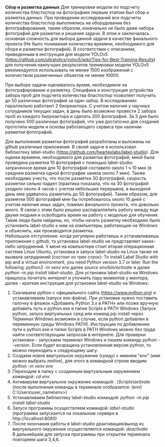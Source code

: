 **Сбор и разметка данных**
  Для тренировки модели по подсчету количества бластоспор на фотографиях первым этапом был сбор и разметка данных. При проведении исследований все подсчеты количества бластоспор выполнялись на оборудовании без фотографирования, таким образом, изначально не было даже набора фотографий для разметки и решения задачи. В этом и заключалась основная сложность для выбора данной задачи в качестве финального проекта (Не было понимания количества времени, необходимого для сбора и разметки фотографий). В соответствии с описанием, приведенным в инструкции для модели YOLOv5 (https://github.com/ultralytics/yolov5/wiki/Tips-for-Best-Training-Results) для получения наилучших результатов тренировки модели YOLOv5 рекомендуется использовать не менее 1500 изображений с количеством размеченных объектов не менее 10000.  
  
  При выборе задачи оценивалось время, необходимое на фотографирование и разметку. Специфика и конструкция устройства забора проб для подсчета количества бластоспор позволяет получить до 50 различных фотографий за один забор. В исследованиях параллельно работают 2 биореактора. С учетом наличия у научных сотрудников текущих задач, в день было возможно провести 2 забора проб из каждого биореактора и сделать 200 фотографий. За 3 дня было получено 500 различных фотографий, что уже достаточно для создания прототипа модели и основы работающего сервиса при наличии разметки фотографий.  
  
  Для выполнения разметки фотографий разработаны и выложены на github различные приложения. В своей задаче я использовал библиотеку label-studio (https://github.com/heartexlabs/label-studio). Для оценки времени, необходимого для разметки фотографий, мной была проведена разметка 10 фотографий с помощью label-studio: затраченное время для 10 фотографий составило около 1 ч 10 мин (в среднем разметка одной фотографии заняла около 7 мин). Также необходимо учесть, что после разметки 30 фотографий, скорость разметки сильно падает (практика показала, что на 30 фотографий уходило около 4 часов с учетом небольших перерывов, в выходной день мне удавалось разметить до 50 фотографий). Таким образом, для разметки 500 фотографий мне бы потребовалось около 10 дней с учетом наличия иных задач, помимо финального проекта, что довольно много. В связи с этим было решено распараллелить работу между еще двумя людьми и освободить время на работу с моделью для обучения. Такие люди были найдены, но, чтобы начать разметку необходимо было установить label-studio к ним на компьютеры, работающие на Windows и объяснить, как производится разметка.  
  Небольшое отступление: когда регулярно работаешь и устанавливаешь приложения с github, то установка label-studio не представляет каких-либо затруднений. У меня на компьютере стоит вторая операционная система Linux Ubuntu, установка и запуск label-studio на Linux также не вызвала затруднений (состоит из трех строк): To install Label Studio with pip and a virtual environment, you need Python version 3.7 or later. Run the following: *python3 -m venv env* далее *source env/bin/activate* и далее *python -m pip install label-studio*. Для установки label-studio на Windоws пришлось почитать интернет и уточнить пару моментов у ментора, далее - краткая инструкция для установки label-studio на Windows:
  1. Скачиваем python c официального сайта (https://www.python.org) и устанавливаем (запуск exe-файла). При установке нужно поставить галочку в флажок «Добавить Python 3.x в PATH» или позже вручную добавить путь к python.exe и папке Scripts в PATH Windows (Запуск python, запуск виртуальных сред или команд pip install через Терминал Windows возможен в случае, если python добавлен в переменную среды Windows PATH). Инструкции по добавлению пути к python.exe и папке Scripts в PATH Windows можно без труда найти соответствующим запросом в интернете. Для проверки установки - запускаем терминал Windows и пишем команду *python --version*. Если будет возращена установленная версия python, то можно переходить к следующему шагу.  
  2.  Создаем новое виртуальное окружение (среду) с именем "env" (имя можно выбрать любое), для этого в командной строке вводим: *python -m venv env*  
  3.  Переходим в папку с созданным виртуальным окружением командой: *cd env*  
  4.  Активируем виртуальное окружение командой: *.\Scripts\activate* (после выполнения команды в терминале отобразится: (env) C:\Users\user_name\env>)  
  5.  Устанавливаем библиотеку label-studio командой: *python -m pip install label-studio*  
  6.  Запуск программы осуществляем командой: *label-studio*  (программа запускается на локальном сервере в http://localhost:8080)  
  7.  После окончания работы в label-studio деактивация/выход из виртуального окружения осуществляется командой: *deactivate*  
  В дальнейшем для запуска программы при открытии терминала повторяем шаги 3,4,6.
  
  
